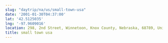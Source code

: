 ```yaml
---
slug: "daytrip/na/us/small-town-usa"
date: '2001-01-30T04:37:00'
lat: '42.5125035'
lng: '-97.9609016'
location: 298, 2nd Street, Winnetoon, Knox County, Nebraska, 68789, United States
title: small town usa
---
```



